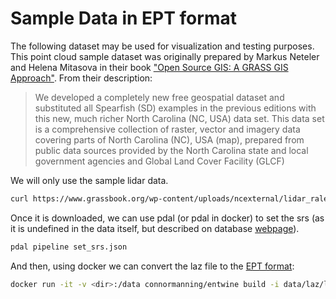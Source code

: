 # Sample Data in EPT format

The following dataset may be used for visualization and testing purposes. This point cloud sample dataset was originally prepared by Markus Neteler and Helena Mitasova in their book ["Open Source GIS: A GRASS GIS Approach"](https://grassbook.org/datasets/datasets-3rd-edition/). From their description:
> We developed a completely new free geospatial dataset and substituted all Spearfish (SD) examples in the previous editions with this new, much richer North Carolina (NC, USA) data set. This data set is a comprehensive collection of raster, vector and imagery data covering parts of North Carolina (NC), USA (map), prepared from public data sources provided by the North Carolina state and local government agencies and Global Land Cover Facility (GLCF)

We will only use the sample lidar data.

```bash
curl https://www.grassbook.org/wp-content/uploads/ncexternal/lidar_raleigh_nc_spm_height_feet.las -o ./lidar_raleigh_nc_spm_height_feet.las
```
Once it is downloaded, we can use pdal (or pdal in docker) to set the srs (as it is undefined in the data itself, but described on database [webpage](https://grassbook.org/datasets/datasets-3rd-edition/)).

```bash
pdal pipeline set_srs.json
```

And then, using docker we can convert the laz file to the [EPT format](https://github.com/connormanning/ept):

```bash
docker run -it -v <dir>:/data connormanning/entwine build -i data/laz/lidar_raleigh_nc_spm_height_feet.laz -o /data/ept
```
